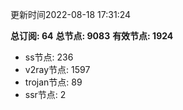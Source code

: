 更新时间2022-08-18 17:31:24

**总订阅: 64**
**总节点: 9083**
**有效节点: 1924**
- ss节点: 236
- v2ray节点: 1597
- trojan节点: 89
- ssr节点: 2

